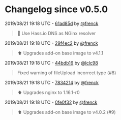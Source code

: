 # Changelog since v0.5.0

2019/08/21 19:18 UTC - [61ad85d](https://github.com/hassio-addons/addon-thelounge/commit/61ad85d86b4df7eaf5eb5feee81d3681b4536e2e) by [@frenck](https://github.com/frenck)
> :hammer: Use Hass.io DNS as NGinx resolver 

2019/08/21 19:18 UTC - [29f4ec2](https://github.com/hassio-addons/addon-thelounge/commit/29f4ec2e078f82725ed08cc79eb73d1f3e9b0862) by [@frenck](https://github.com/frenck)
> :arrow_up: Upgrades add-on base image to v4.1.1 

2019/08/21 19:18 UTC - [44bdb16](https://github.com/hassio-addons/addon-thelounge/commit/44bdb16ba27a1122a53be5b096241c77e0ccd6ac) by [@lclc98](https://github.com/lclc98)
> Fixed warning of fileUpload incorrect type (#8) 

2019/08/21 19:18 UTC - [7834214](https://github.com/hassio-addons/addon-thelounge/commit/78342148ab85abdade3cdf9f3f5c96c254547ef1) by [@frenck](https://github.com/frenck)
> :arrow_up: Upgrades nginx to 1.16.1-r0 

2019/08/21 19:18 UTC - [0fe0f32](https://github.com/hassio-addons/addon-thelounge/commit/0fe0f320257a4c6ce0154851499243bb7241ef03) by [@frenck](https://github.com/frenck)
> :arrow_up: Upgrades add-on base image to v4.0.2 (#9) 

